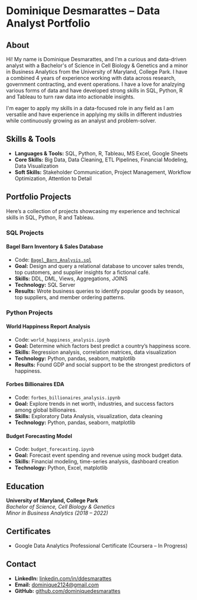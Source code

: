 
# Dominique Desmarattes – Data Analyst Portfolio

## About

Hi! My name is Dominique Desmarattes, and I’m a curious and data-driven analyst with a Bachelor's of Science in Cell Biology & Genetics and a minor in Business Analytics from the University of Maryland, College Park. I have a combined 4 years of experience working with data across research, government contracting, and event operations. I have a love for analzying various forms of data and have developed strong skills in SQL, Python, R and Tableau to turn raw data into actionable insights.

I'm eager to apply my skills in a data-focused role in any field as I am versatile and have experience in applying my skills in different industries while continuously growing as an analyst and problem-solver.

## Skills & Tools

- **Languages & Tools:** SQL, Python, R, Tableau, MS Excel, Google Sheets 
- **Core Skills:** Big Data, Data Cleaning, ETL Pipelines, Financial Modeling, Data Visualization  
- **Soft Skills:** Stakeholder Communication, Project Management, Workflow Optimization, Attention to Detail  

## Portfolio Projects

Here’s a collection of projects showcasing my experience and technical skills in SQL, Python, R and Tableau.

### SQL Projects

#### **Bagel Barn Inventory & Sales Database**
- Code: [`Bagel_Barn_Analysis.sql`](link)  
- **Goal:** Design and query a relational database to uncover sales trends, top customers, and supplier insights for a fictional café.
- **Skills:** DDL, DML, Views, Aggregations, JOINS  
- **Technology:** SQL Server  
- **Results:** Wrote business queries to identify popular goods by season, top suppliers, and member ordering patterns.

### Python Projects

#### **World Happiness Report Analysis**
- Code: `world_happiness_analysis.ipynb`  
- **Goal:** Determine which factors best predict a country’s happiness score.
- **Skills:** Regression analysis, correlation matrices, data visualization  
- **Technology:** Python, pandas, seaborn, matplotlib  
- **Results:** Found GDP and social support to be the strongest predictors of happiness.

#### **Forbes Billionaires EDA**
- Code: `forbes_billionaires_analysis.ipynb`  
- **Goal:** Explore trends in net worth, industries, and success factors among global billionaires.
- **Skills:** Exploratory Data Analysis, visualization, data cleaning  
- **Technology:** Python, pandas, seaborn, matplotlib

#### **Budget Forecasting Model**
- Code: `budget_forecasting.ipynb`  
- **Goal:** Forecast event spending and revenue using mock budget data.
- **Skills:** Financial modeling, time-series analysis, dashboard creation  
- **Technology:** Python, Excel, matplotlib

## Education

**University of Maryland, College Park**  
*Bachelor of Science, Cell Biology & Genetics*  
*Minor in Business Analytics (2018 – 2022)*

## Certificates

- Google Data Analytics Professional Certificate (Coursera – In Progress)  

## Contact

- **LinkedIn:** [linkedin.com/in/ddesmarattes](https://www.linkedin.com/in/ddesmarattes/)  
- **Email:** dominique2124@gmail.com  
- **GitHub:** [github.com/dominiquedesmarattes](https://github.com/dominiquedesmarattes)  
